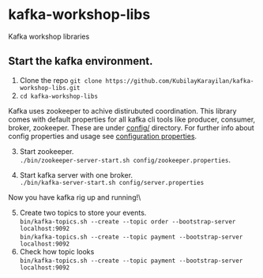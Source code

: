 # kafka-workshop-libs
Kafka workshop libraries 

## Start the kafka environment. 

1. Clone the repo `git clone https://github.com/KubilayKarayilan/kafka-workshop-libs.git`
2. `cd kafka-workshop-libs`

Kafka uses zookeeper to achive distirubuted coordination. This library comes with default properties for all kafka cli tools like producer, consumer, broker,
zookeeper. 
These are under [config/](https://github.com/KubilayKarayilan/kafka-workshop-libs/tree/main/kafka_2.13-2.8.0/config) directory.
For further info about config properties and usage see [configuration properties](https://kafka.apache.org/documentation/#configuration). 

3. Start zookeeper.\
`./bin/zookeeper-server-start.sh config/zookeeper.properties`. 

4. Start kafka server with one broker.\
`./bin/kafka-server-start.sh config/server.properties`

Now you have kafka rig up and running!\

 5. Create two topics to store your events.\
 `bin/kafka-topics.sh --create --topic order --bootstrap-server localhost:9092`\
 `bin/kafka-topics.sh --create --topic payment --bootstrap-server localhost:9092`
 6. Check how topic looks\
`bin/kafka-topics.sh --create --topic payment --bootstrap-server localhost:9092`
